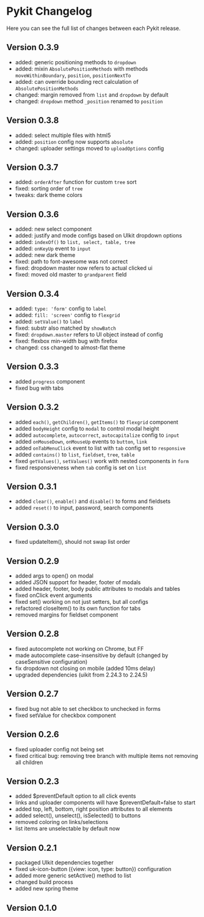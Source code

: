 Pykit Changelog
===============

Here you can see the full list of changes between each Pykit release.

Version 0.3.9
-----------
- added: generic positioning methods to `dropdown`
- added: mixin `AbsolutePositionMethods` with methods `moveWithinBoundary`, `position`, `positionNextTo`
- added: can override bounding rect calculation of `AbsolutePositionMethods`
- changed: margin removed from `list` and `dropdown` by default
- changed: `dropdown` method `_position` renamed to `position`

Version 0.3.8
-----------
- added: select multiple files with html5
- added: `position` config now supports `absolute`
- changed: uploader settings moved to `uploadOptions` config

Version 0.3.7
-----------
- added: `orderAfter` function for custom `tree` sort
- fixed: sorting order of `tree`
- tweaks: dark theme colors

Version 0.3.6
-----------
- added: new select component
- added: justify and mode configs based on UIkit dropdown options
- added: `indexOf()` to `list, select, table, tree`
- added: `onKeyUp` event to `input`
- added: new dark theme
- fixed: path to font-awesome was not correct
- fixed: dropdown master now refers to actual clicked ui
- fixed: moved old master to `grandparent` field

Version 0.3.4
-----------
- added: `type: 'form'` config to `label`
- added: `fill: 'screen'` config to `flexgrid`
- added: `setValue()` to `label`
- fixed: substr also matched by `showBatch`
- fixed: `dropdown.master` refers to UI object instead of config
- fixed: flexbox min-width bug with firefox
- changed: css changed to almost-flat theme

Version 0.3.3
-----------
- added `progress` component
- fixed bug with tabs

Version 0.3.2
-----------
- added `each()`, `getChildren()`, `getItems()` to `flexgrid` component
- added `bodyHeight` config to `modal` to control modal height
- added `autocomplete`, `autocorrect`, `autocapitalize` config to `input`
- added `onMouseDown`, `onMouseUp` events to `button`, `link`
- added `onTabMenuClick` event to list with `tab` config set to `responsive`
- added `contains()` to `list`, `fieldset`, `tree`, `table`
- fixed `getValues()`, `setValues()` work with nested components in `form`
- fixed responsiveness when `tab` config is set on `list`

Version 0.3.1
-----------
- added `clear()`, `enable()` and `disable()` to forms and fieldsets
- added `reset()` to input, password, search components

Version 0.3.0
-----------
- fixed updateItem(), should not swap list order

Version 0.2.9
-----------
- added args to open() on modal
- added JSON support for header, footer of modals
- added header, footer, body public attributes to modals and tables
- fixed onClick event arguments
- fixed set() working on not just setters, but all configs
- refactored closeItem() to its own function for tabs
- removed margins for fieldset component

Version 0.2.8
-----------
- fixed autocomplete not working on Chrome, but FF
- made autocomplete case-insensitive by default (changed by caseSensitive configuration)
- fix dropdown not closing on mobile (added 10ms delay)
- upgraded dependencies (uikit from 2.24.3 to 2.24.5)

Version 0.2.7
-----------
- fixed bug not able to set checkbox to unchecked in forms
- fixed setValue for checkbox component

Version 0.2.6
-----------
- fixed uploader config not being set
- fixed critical bug: removing tree branch with multiple items not removing all children

Version 0.2.3
-----------
- added $preventDefault option to all click events
- links and uploader components will have $preventDefault=false to start
- added top, left, bottom, right position attributes to all elements
- added select(), unselect(), isSelected() to buttons
- removed coloring on links/selections
- list items are unselectable by default now

Version 0.2.1
-----------
- packaged UIkit dependencies together
- fixed uk-icon-button ({view: icon, type: button}) configuration
- added more generic setActive() method to list
- changed build process
- added new spring theme

Version 0.1.0
-----------
